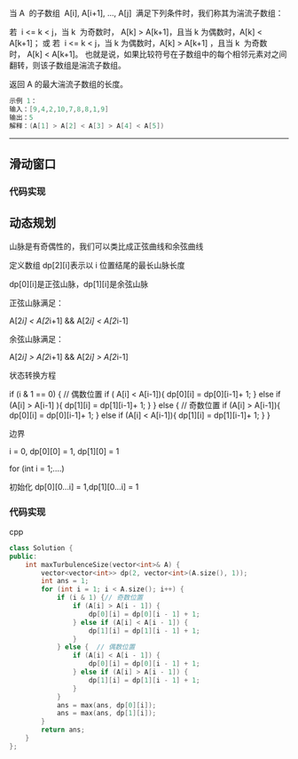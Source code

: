 当 A  的子数组  A[i], A[i+1], ..., A[j]  满足下列条件时，我们称其为湍流子数组：

若  i <= k < j，当 k  为奇数时， A[k] > A[k+1]，且当 k 为偶数时，A[k] < A[k+1]；
或 若  i <= k < j，当 k 为偶数时，A[k] > A[k+1] ，且当 k  为奇数时， A[k] < A[k+1]。
也就是说，如果比较符号在子数组中的每个相邻元素对之间翻转，则该子数组是湍流子数组。

返回 A 的最大湍流子数组的长度。

```cpp
示例 1：
输入：[9,4,2,10,7,8,8,1,9]
输出：5
解释：(A[1] > A[2] < A[3] > A[4] < A[5])
```

---

## 滑动窗口

### 代码实现

## 动态规划

山脉是有奇偶性的，我们可以类比成正弦曲线和余弦曲线

定义数组 dp[2][i]表示以 i 位置结尾的最长山脉长度

dp[0][i]是正弦山脉，dp[1][i]是余弦山脉

正弦山脉满足：

A[2*i] < A[2*i+1] && A[2*i] < A[2*i-1]

余弦山脉满足：

A[2*i] > A[2*i+1] && A[2*i] > A[2*i-1]

状态转换方程

if (i & 1 == 0) { // 偶数位置
if ( A[i] < A[i-1]){
dp[0][i] = dp[0][i-1]+ 1;
} else if (A[i] > A[i-1] ){
dp[1][i] = dp[1][i-1]+ 1;
}
} else { // 奇数位置
if (A[i] > A[i-1]){
dp[0][i] = dp[0][i-1]+ 1;
} else if (A[i] < A[i-1]){
dp[1][i] = dp[1][i-1]+ 1;
}
}

边界

i = 0, dp[0][0] = 1, dp[1][0] = 1

for (int i = 1;....)

初始化 dp[0][0...i] = 1,dp[1][0...i] = 1

### 代码实现

cpp

```cpp
class Solution {
public:
    int maxTurbulenceSize(vector<int>& A) {
        vector<vector<int>> dp(2, vector<int>(A.size(), 1));
        int ans = 1;
        for (int i = 1; i < A.size(); i++) {
            if (i & 1) {// 奇数位置
                if (A[i] > A[i - 1]) {
                    dp[0][i] = dp[0][i - 1] + 1;
                } else if (A[i] < A[i - 1]) {
                    dp[1][i] = dp[1][i - 1] + 1;
                }
            } else {  // 偶数位置
                if (A[i] < A[i - 1]) {
                    dp[0][i] = dp[0][i - 1] + 1;
                } else if (A[i] > A[i - 1]) {
                    dp[1][i] = dp[1][i - 1] + 1;
                }
            }
            ans = max(ans, dp[0][i]);
            ans = max(ans, dp[1][i]);
        }
        return ans;
    }
};
```
